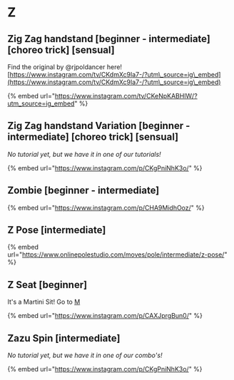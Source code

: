 # Z

## Zig Zag handstand \[beginner - intermediate] \[choreo trick] \[sensual]

Find the original by @rjpoldancer here! [https://www.instagram.com/tv/CKdmXc9la7-/?utm\_source=ig\_embed](https://www.instagram.com/tv/CKdmXc9la7-/?utm\_source=ig\_embed)

{% embed url="https://www.instagram.com/tv/CKeNpKABHlW/?utm_source=ig_embed" %}



## Zig Zag handstand Variation \[beginner - intermediate] \[choreo trick] \[sensual]

_No tutorial yet, but we have it in one of our tutorials!_

{% embed url="https://www.instagram.com/p/CKgPniNhK3o/" %}

## Zombie \[beginner - intermediate]

{% embed url="https://www.instagram.com/p/CHA9MidhOoz/" %}

## Z Pose \[intermediate]

{% embed url="https://www.onlinepolestudio.com/moves/pole/intermediate/z-pose/" %}

## Z Seat \[beginner]

It's a Martini Sit! Go to [M](../m/m.md#martini)

{% embed url="https://www.instagram.com/p/CAXJprgBun0/" %}

## Zazu Spin \[intermediate]

_No tutorial yet, but we have it in one of our combo's!_

{% embed url="https://www.instagram.com/p/CKgPniNhK3o/" %}

